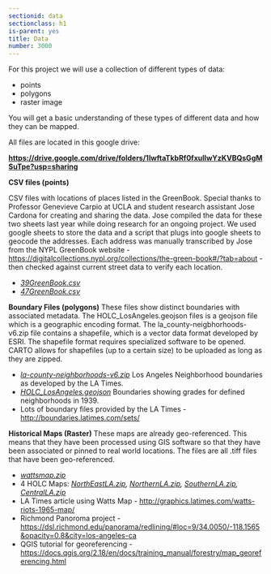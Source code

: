 ```yaml
---
sectionid: data 
sectionclass: h1
is-parent: yes
title: Data
number: 3000
---
```


For this project we will use a collection of different types of data:

* points 
* polygons
* raster image

You will get a basic understanding of these types of different data and how they can be mapped.

All files are located in this google drive: 

**https://drive.google.com/drive/folders/1IwftaTkbRf0fxulIwYzKVBQsGgMSuTpe?usp=sharing**

**CSV files (points)**

CSV files with locations of places listed in the GreenBook. Special thanks to Professor Genevieve Carpio at UCLA and student research assistant Jose Cardona for creating and sharing the data. Jose compiled the data for these two sheets last year while doing research for an ongoing project. We used google sheets to store the data and a script that plugs into google sheets to geocode the addresses. Each address was manually transcribed by Jose from the NYPL GreenBook website - https://digitalcollections.nypl.org/collections/the-green-book#/?tab=about - then checked against current street data to verify each location.  
* _[39GreenBook.csv](https://drive.google.com/file/d/1qguhTbuqiL-xjnT2pFXEFtoUd87YUr4J/view?usp=sharing)_
* _[47GreenBook.csv](https://drive.google.com/file/d/1tdhKybt6xm75HLa8VF8yb6hucGfb1II5/view?usp=sharing)_

**Boundary Files (polygons)**
These files show distinct boundaries with associated metadata. The HOLC_LosAngeles.geojson files is a geojson file which is a geographic encoding format. The la_county-neigbhorhoods-v6.zip file contains a shapefile, which is a vector data format developed by ESRI. The shapefile format requires specialized software to be opened. CARTO allows for shapefiles (up to a certain size) to be uploaded as long as they are zipped.  
* _[la-county-neighborhoods-v6.zip](https://drive.google.com/file/d/1WEkqG8312qA_TGKYUU8FO7HvT-uBN_AO/view?usp=sharing)_
Los Angeles Neighborhood boundaries as developed by the LA Times.
* _[HOLC_LosAngeles.geojson](https://drive.google.com/file/d/1j5mW-r4b0A_mU5Zx_UG711LUQuMzF_o5/view?usp=sharing)_ 
Boundaries showing grades for defined neighborhoods in 1939.
* Lots of boundary files provided by the LA Times - http://boundaries.latimes.com/sets/

**Historical Maps (Raster)**
These maps are already geo-referenced. This means that they have been processed using GIS software so that they have been associated or pinned to real world locations. The files are all .tiff files that have been geo-referenced. 
* _[wattsmap.zip](https://drive.google.com/file/d/1FIy-UBg48NLZfYIjiJYTXSHISJpfzGE9/view?usp=sharing)_ 
* 4 HOLC Maps: _[NorthEastLA.zip](https://drive.google.com/file/d/1UbzVqsw4hvJ0r0VwhzC1f-h452c3M5rb/view?usp=sharing), [NorthernLA.zip](https://drive.google.com/file/d/1-D2t0kcxWR-5NqdIlUgM2zh-KIC9Kcd1/view?usp=sharing), [SouthernLA.zip](https://drive.google.com/file/d/1z056PKbMCerAUxqZOcblzDtzwn0wJewB/view?usp=sharing), [CentralLA.zip](https://drive.google.com/file/d/1PVxxh4B0fj08vaoEyye2qWwJsXSWQzKQ/view?usp=sharing)_
* LA Times article using Watts Map - http://graphics.latimes.com/watts-riots-1965-map/
* Richmond Panoroma project - https://dsl.richmond.edu/panorama/redlining/#loc=9/34.0050/-118.1565&opacity=0.8&city=los-angeles-ca
* QGIS tutorial for georeferencing - https://docs.qgis.org/2.18/en/docs/training_manual/forestry/map_georeferencing.html

